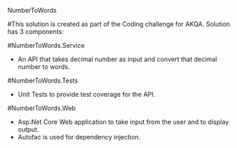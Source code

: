 NumberToWords

#This solution is created as part of the Coding challenge for AKQA. Solution has 3 components:

#NumberToWords.Service
- An API that takes decimal number as input and convert that decimal number to words.

#NumberToWords.Tests
- Unit Tests to provide test coverage for the API.

#NumberToWords.Web
- Asp.Net Core Web application to take input from the user and to display output.
- Autofac is used for dependency injection.
